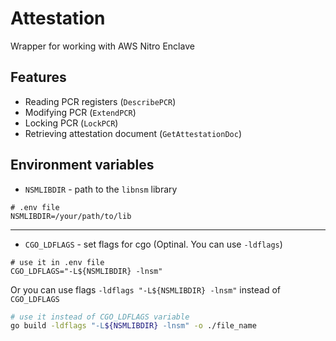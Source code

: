 # Attestation
Wrapper for working with AWS Nitro Enclave

## Features
- Reading PCR registers (`DescribePCR`)
- Modifying PCR (`ExtendPCR`)
- Locking PCR (`LockPCR`)
- Retrieving attestation document (`GetAttestationDoc`)

## Environment variables
- `NSMLIBDIR` - path to the `libnsm` library 
```env
# .env file
NSMLIBDIR=/your/path/to/lib
```
---
- `CGO_LDFLAGS` - set flags for cgo (Optinal. You can use `-ldflags`)
```env
# use it in .env file
CGO_LDFLAGS="-L${NSMLIBDIR} -lnsm"
```
Or you can use flags `-ldflags "-L${NSMLIBDIR} -lnsm"` instead of `CGO_LDFLAGS`
```bash
# use it instead of CGO_LDFLAGS variable
go build -ldflags "-L${NSMLIBDIR} -lnsm" -o ./file_name
```
